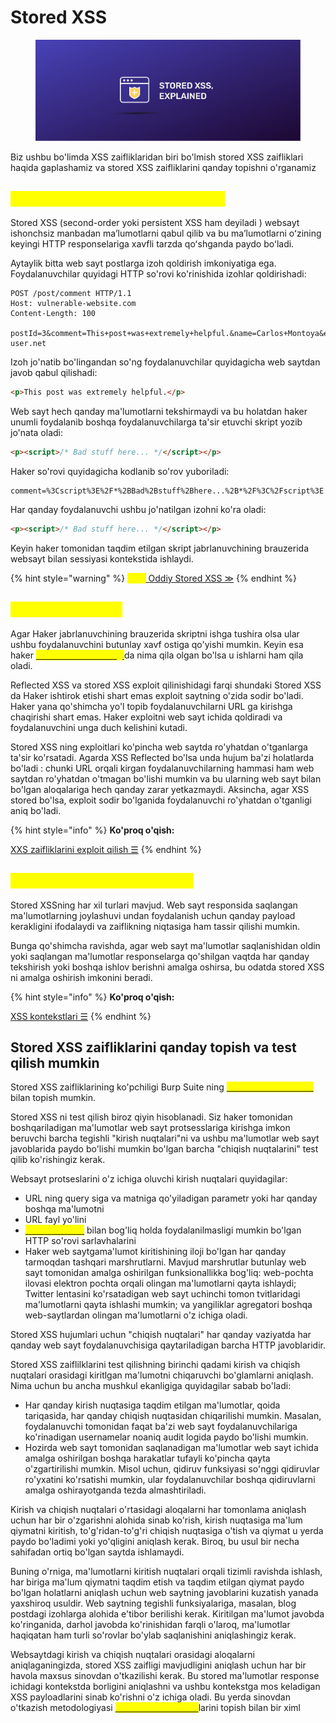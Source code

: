 # Stored XSS

<figure><img src="../.gitbook/assets/image (20).png" alt=""><figcaption></figcaption></figure>

Biz ushbu bo'limda XSS zaifliklaridan biri bo'lmish stored XSS zaifliklari haqida gaplashamiz va stored XSS zaifliklarini qanday topishni o'rganamiz

## <mark style="color:yellow;">Stored Cross-site scripting nima?</mark> <a href="#stored-cross-site-scripting-nima" id="stored-cross-site-scripting-nima"></a>

Stored XSS (second-order yoki persistent XSS ham deyiladi ) websayt ishonchsiz manbadan maʼlumotlarni qabul qilib va bu maʼlumotlarni oʻzining keyingi HTTP responselariga xavfli tarzda qoʻshganda paydo boʻladi.

Aytaylik bitta web sayt postlarga izoh qoldirish imkoniyatiga ega. Foydalanuvchilar quyidagi HTTP so'rovi ko'rinishida izohlar qoldirishadi:

```http
POST /post/comment HTTP/1.1
Host: vulnerable-website.com
Content-Length: 100

postId=3&comment=This+post+was+extremely+helpful.&name=Carlos+Montoya&email=carlos%40normal-user.net
```

Izoh jo'natib bo'lingandan so'ng foydalanuvchilar quyidagicha web saytdan javob qabul qilishadi:

```html
<p>This post was extremely helpful.</p>
```

Web sayt hech qanday ma'lumotlarni tekshirmaydi va bu holatdan haker unumli foydalanib boshqa foydalanuvchilarga ta'sir etuvchi skript yozib jo'nata oladi:

```html
<p><script>/* Bad stuff here... */</script></p>
```

Haker so'rovi quyidagicha kodlanib so'rov yuboriladi:

```http
comment=%3Cscript%3E%2F*%2BBad%2Bstuff%2Bhere...%2B*%2F%3C%2Fscript%3E
```

Har qanday foydalanuvchi ushbu jo'natilgan izohni ko'ra oladi:

```html
<p><script>/* Bad stuff here... */</script></p>
```

Keyin haker tomonidan taqdim etilgan skript jabrlanuvchining brauzerida websayt bilan sessiyasi kontekstida ishlaydi.

{% hint style="warning" %}
<mark style="color:yellow;">**Lab:**</mark>[ Oddiy Stored XSS ≫](https://portswigger.net/web-security/cross-site-scripting/stored/lab-html-context-nothing-encoded)
{% endhint %}

## <mark style="color:yellow;">Stored XSS ta'siri</mark> <a href="#stored-xss-tasiri" id="stored-xss-tasiri"></a>

Agar Haker jabrlanuvchining brauzerida skriptni ishga tushira olsa ular ushbu foydalanuvchini butunlay xavf ostiga qo'yishi mumkin. Keyin esa haker [<mark style="color:yellow;">Reflected XSS zaifligi</mark>](reflected-xss.md)da nima qila olgan bo'lsa u ishlarni ham qila oladi.

Reflected XSS va stored XSS exploit qilinishidagi farqi shundaki Stored XSS da Haker ishtirok etishi shart emas exploit saytning o'zida sodir bo'ladi. Haker yana qo'shimcha yo'l topib foydalanuvchilarni URL ga kirishga chaqirishi shart emas. Haker exploitni web sayt ichida qoldiradi va foydalanuvchini unga duch kelishini kutadi.

Stored XSS ning exploitlari ko'pincha web saytda ro'yhatdan o'tganlarga ta'sir ko'rsatadi. Agarda XSS Reflected bo'lsa unda hujum ba'zi holatlarda bo'ladi : chunki URL orqali kirgan foydalanuvchilarning hammasi ham web saytdan ro'yhatdan o'tmagan bo'lishi mumkin va bu ularning web sayt bilan bo'lgan aloqalariga hech qanday zarar yetkazmaydi. Aksincha, agar XSS stored bo'lsa, exploit sodir bo'lganida foydalanuvchi ro'yhatdan o'tganligi aniq bo'ladi.

{% hint style="info" %}
**Ko'proq o'qish:**

[XXS zaifliklarini exploit qilish ☰](xss-zaifliklarini-exploit-qilish.md)
{% endhint %}

## <mark style="color:yellow;">Turli holatlardagi Stored XSS</mark> <a href="#stored-xss-har-xil-kontekstlarda" id="stored-xss-har-xil-kontekstlarda"></a>

Stored XSSning har xil turlari mavjud. Web sayt responsida saqlangan ma'lumotlarning joylashuvi undan foydalanish uchun qanday payload kerakligini ifodalaydi va zaiflikning niqtasiga ham tassir qilishi mumkin.

Bunga qo'shimcha ravishda, agar web sayt ma'lumotlar saqlanishidan oldin yoki saqlangan ma'lumotlar responselarga qo'shilgan vaqtda har qanday tekshirish yoki boshqa ishlov berishni amalga oshirsa, bu odatda stored XSS ni amalga oshirish imkonini beradi.

{% hint style="info" %}
**Ko'proq o'qish:**

[XSS kontekstlari ☰](xss-kontekstlari.md)
{% endhint %}

## Stored XSS zaifliklarini qanday topish va test qilish mumkin <a href="#stored-xss-zaifliklarini-qanday-topish-va-test-qilish-mumkin" id="stored-xss-zaifliklarini-qanday-topish-va-test-qilish-mumkin"></a>

Stored XSS zaifliklarining ko'pchiligi Burp Suite ning [<mark style="color:yellow;">web zaifliklar skaneri</mark>](https://portswigger.net/burp/vulnerability-scanner) bilan topish mumkin.

Stored XSS ni test qilish biroz qiyin hisoblanadi. Siz haker tomonidan boshqariladigan ma'lumotlar web sayt protsesslariga kirishga imkon beruvchi barcha tegishli "kirish nuqtalari"ni va ushbu ma'lumotlar web sayt javoblarida paydo bo'lishi mumkin bo'lgan barcha "chiqish nuqtalarini" test qilib ko'rishingiz kerak.

Websayt protseslarini o'z ichiga oluvchi kirish nuqtalari quyidagilar:

* URL ning query siga va matniga qo'yiladigan parametr yoki har qanday boshqa ma'lumotni
* URL fayl yo'lini
* <mark style="color:yellow;"></mark>[<mark style="color:yellow;">Reflected XSS</mark>](reflected-xss.md) bilan bog'liq holda foydalanilmasligi mumkin bo'lgan HTTP so'rovi sarlavhalarini
* Haker web saytgama'lumot kiritishining iloji bo'lgan har qanday tarmoqdan tashqari marshrutlarni. Mavjud marshrutlar butunlay web sayt tomonidan amalga oshirilgan funksionallikka bog'liq: web-pochta ilovasi elektron pochta orqali olingan ma'lumotlarni qayta ishlaydi; Twitter lentasini ko'rsatadigan web sayt uchinchi tomon tvitlaridagi ma'lumotlarni qayta ishlashi mumkin; va yangiliklar agregatori boshqa web-saytlardan olingan ma'lumotlarni o'z ichiga oladi.

Stored XSS hujumlari uchun "chiqish nuqtalari" har qanday vaziyatda har qanday web sayt foydalanuvchisiga qaytariladigan barcha HTTP javoblaridir.

Stored XSS zaiflilklarini test qilishning birinchi qadami kirish va chiqish nuqtalari orasidagi kiritlgan ma'lumotni chiqaruvchi bo'glamlarni aniqlash. Nima uchun bu ancha mushkul ekanligiga quyidagilar sabab bo'ladi:

* Har qanday kirish nuqtasiga taqdim etilgan ma'lumotlar, qoida tariqasida, har qanday chiqish nuqtasidan chiqarilishi mumkin. Masalan, foydalanuvchi tomonidan faqat ba'zi web sayt foydalanuvchilariga ko'rinadigan usernamelar noaniq audit logida paydo bo'lishi mumkin.
* Hozirda web sayt tomonidan saqlanadigan ma'lumotlar web sayt ichida amalga oshirilgan boshqa harakatlar tufayli ko'pincha qayta o'zgartirilishi mumkin. Misol uchun, qidiruv funksiyasi so'nggi qidiruvlar ro'yxatini ko'rsatishi mumkin, ular foydalanuvchilar boshqa qidiruvlarni amalga oshirayotganda tezda almashtiriladi.

Kirish va chiqish nuqtalari o'rtasidagi aloqalarni har tomonlama aniqlash uchun har bir o'zgarishni alohida sinab ko'rish, kirish nuqtasiga ma'lum qiymatni kiritish, to'g'ridan-to'g'ri chiqish nuqtasiga o'tish va qiymat u yerda paydo bo'ladimi yoki yo'qligini aniqlash kerak. Biroq, bu usul bir necha sahifadan ortiq bo'lgan  saytda ishlamaydi.

Buning o'rniga, ma'lumotlarni kiritish nuqtalari orqali tizimli ravishda ishlash, har biriga ma'lum qiymatni taqdim etish va taqdim etilgan qiymat paydo bo'lgan holatlarni aniqlash uchun web saytning javoblarini kuzatish yanada yaxshiroq usuldir. Web saytning tegishli funksiyalariga, masalan, blog postdagi izohlarga alohida e'tibor berilishi kerak. Kiritilgan ma'lumot javobda ko'ringanida, darhol javobda ko'rinishidan farqli o'laroq, ma'lumotlar haqiqatan ham turli so'rovlar bo'ylab saqlanishini aniqlashingiz kerak.

Websaytdagi kirish va chiqish nuqtalari orasidagi aloqalarni aniqlaganingizda, stored XSS zaifligi mavjudligini aniqlash uchun har bir havola maxsus sinovdan o'tkazilishi kerak. Bu stored ma'lumotlar response ichidagi kontekstda borligini aniqlashni va ushbu kontekstga mos keladigan XSS payloadlarini sinab ko'rishni o'z ichiga oladi. Bu yerda sinovdan o'tkazish metodologiyasi [<mark style="color:yellow;">reflected XSS zaiflik</mark>](reflected-xss.md)larini topish bilan bir ximl
